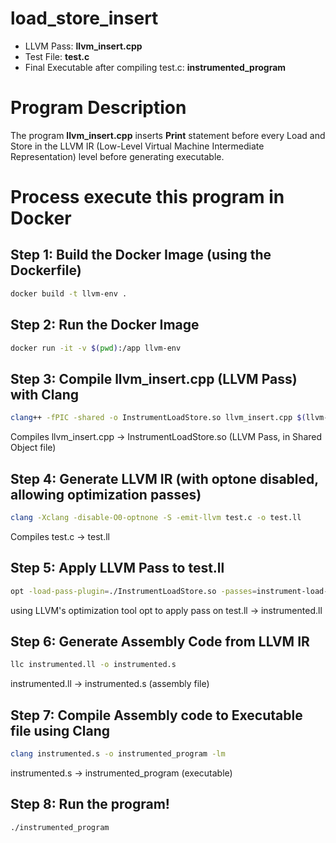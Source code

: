 # load_store_insert

- LLVM Pass: **llvm_insert.cpp**
- Test File: **test.c**
- Final Executable after compiling test.c: **instrumented_program**

# Program Description
The program **llvm_insert.cpp** inserts **Print** statement before every Load and Store in the LLVM IR (Low-Level Virtual Machine Intermediate Representation) level before generating executable.

# Process execute this program in Docker

## Step 1: Build the Docker Image (using the Dockerfile)
```sh
docker build -t llvm-env .
```
## Step 2: Run the Docker Image
```sh
docker run -it -v $(pwd):/app llvm-env
```
## Step 3: Compile llvm_insert.cpp (LLVM Pass) with Clang
```sh
clang++ -fPIC -shared -o InstrumentLoadStore.so llvm_insert.cpp $(llvm-config --cxxflags --ldflags --system-libs --libs core)
```
Compiles llvm_insert.cpp -> InstrumentLoadStore.so (LLVM Pass, in Shared Object file)

## Step 4: Generate LLVM IR (with optone disabled, allowing optimization passes)
``` sh
clang -Xclang -disable-O0-optnone -S -emit-llvm test.c -o test.ll
```
Compiles test.c -> test.ll

## Step 5: Apply LLVM Pass to test.ll
``` sh
opt -load-pass-plugin=./InstrumentLoadStore.so -passes=instrument-load-store -S test.ll -o instrumented.ll
```
using LLVM's optimization tool opt to apply pass on test.ll -> instrumented.ll

## Step 6: Generate Assembly Code from LLVM IR
``` sh
llc instrumented.ll -o instrumented.s
```
instrumented.ll -> instrumented.s (assembly file)

## Step 7: Compile Assembly code to Executable file using Clang
``` sh
clang instrumented.s -o instrumented_program -lm
```
instrumented.s -> instrumented_program (executable)

## Step 8: Run the program!
``` sh
./instrumented_program
```
